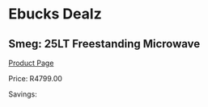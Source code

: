
# Ebucks Dealz
## Smeg: 25LT Freestanding Microwave
[Product Page](https://www.ebucks.com/web/shop/productSelected.do?prodId=1031701291&catId=1196429345)

Price: R4799.00

Savings: 


	
